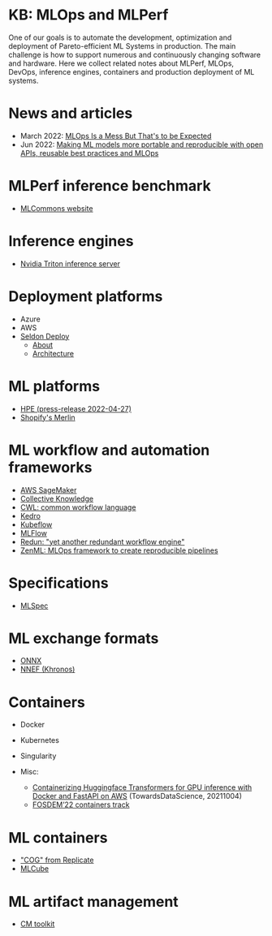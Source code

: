# KB: MLOps and MLPerf

One of our goals is to automate the development, optimization and deployment of Pareto-efficient ML Systems in production. 
The main challenge is how to support numerous and continuously changing software and hardware. 
Here we collect related notes about MLPerf, MLOps, DevOps, inference engines, containers and production deployment of ML systems.

# News and articles

- March 2022: [MLOps Is a Mess But That's to be Expected](https://www.mihaileric.com/posts/mlops-is-a-mess)
- Jun 2022: [Making ML models more portable and reproducible with open APIs, reusable best practices and MLOps](https://arxiv.org/abs/2006.07161)


# MLPerf inference benchmark

- [MLCommons website](https://mlcommons.org)

# Inference engines

- [Nvidia Triton inference server](https://developer.nvidia.com/nvidia-triton-inference-server)

# Deployment platforms

- Azure
- AWS
- [Seldon Deploy](https://www.seldon.io/solutions/deploy)
  - [About](https://deploy.seldon.io/en/v1.4/contents/about/index.html)
  - [Architecture](https://deploy.seldon.io/en/v1.4/contents/architecture/index.html)

# ML platforms

- [HPE (press-release 2022-04-27)](https://www.hpe.com/us/en/newsroom/press-release/2022/04/hewlett-packard-enterprise-accelerates-ai-journey-from-poc-to-production-with-new-solution-for-ai-development-and-training-at-scale.html)
- [Shopify's Merlin](https://shopify.engineering/merlin-shopify-machine-learning-platform)


# ML workflow and automation frameworks

- [AWS SageMaker](https://aws.amazon.com/pm/sagemaker)
- [Collective Knowledge](https://github.com/mlcommons/ck)
- [CWL: common workflow language](https://www.commonwl.org)
- [Kedro](https://github.com/kedro-org/kedro)
- [Kubeflow](https://www.kubeflow.org)
- [MLFlow](https://mlflow.org/)
- [Redun: "yet another redundant workflow engine"]( https://github.com/insitro/redun )
- [ZenML: MLOps framework to create reproducible pipelines](https://github.com/zenml-io/zenml)

# Specifications

- [MLSpec](https://github.com/mlspec/MLSpec)

# ML exchange formats

- [ONNX](https://onnx.ai)
- [NNEF (Khronos)](https://www.khronos.org/nnef)

# Containers

- Docker
- Kubernetes
- Singularity

- Misc:
    - [Containerizing Huggingface Transformers for GPU inference with Docker and FastAPI on AWS](https://towardsdatascience.com/containerizing-huggingface-transformers-for-gpu-inference-with-docker-and-fastapi-on-aws-d4a83edede2f) (TowardsDataScience, 20211004)
    - [FOSDEM’22 containers track](https://fosdem.org/2022/schedule/track/containers/)

# ML containers

- ["COG" from Replicate](https://github.com/replicate/cog)
- [MLCube](https://github.com/mlcommons/mlcube)

# ML artifact management

- [CM toolkit](https://github.com/mlcommons/ck/tree/master/cm)
